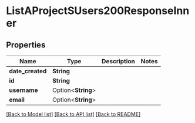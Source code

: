 # ListAProjectSUsers200ResponseInner

## Properties

Name | Type | Description | Notes
------------ | ------------- | ------------- | -------------
**date_created** | **String** |  | 
**id** | **String** |  | 
**username** | Option<**String**> |  | 
**email** | Option<**String**> |  | 

[[Back to Model list]](../README.md#documentation-for-models) [[Back to API list]](../README.md#documentation-for-api-endpoints) [[Back to README]](../README.md)


